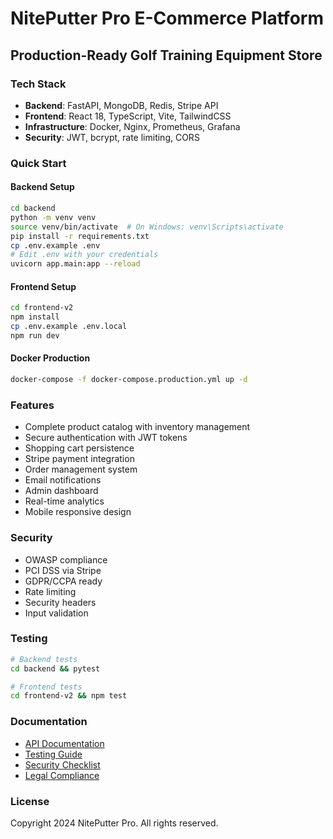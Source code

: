 # NitePutter Pro E-Commerce Platform

## Production-Ready Golf Training Equipment Store

### Tech Stack
- **Backend**: FastAPI, MongoDB, Redis, Stripe API
- **Frontend**: React 18, TypeScript, Vite, TailwindCSS
- **Infrastructure**: Docker, Nginx, Prometheus, Grafana
- **Security**: JWT, bcrypt, rate limiting, CORS

### Quick Start

#### Backend Setup
```bash
cd backend
python -m venv venv
source venv/bin/activate  # On Windows: venv\Scripts\activate
pip install -r requirements.txt
cp .env.example .env
# Edit .env with your credentials
uvicorn app.main:app --reload
```

#### Frontend Setup
```bash
cd frontend-v2
npm install
cp .env.example .env.local
npm run dev
```

#### Docker Production
```bash
docker-compose -f docker-compose.production.yml up -d
```

### Features
- Complete product catalog with inventory management
- Secure authentication with JWT tokens
- Shopping cart persistence
- Stripe payment integration
- Order management system
- Email notifications
- Admin dashboard
- Real-time analytics
- Mobile responsive design

### Security
- OWASP compliance
- PCI DSS via Stripe
- GDPR/CCPA ready
- Rate limiting
- Security headers
- Input validation

### Testing
```bash
# Backend tests
cd backend && pytest

# Frontend tests
cd frontend-v2 && npm test
```

### Documentation
- [API Documentation](http://localhost:8000/docs)
- [Testing Guide](../TESTING_GUIDE.md)
- [Security Checklist](../SECURITY_CHECKLIST.md)
- [Legal Compliance](../LEGAL_COMPLIANCE.md)

### License
Copyright 2024 NitePutter Pro. All rights reserved.